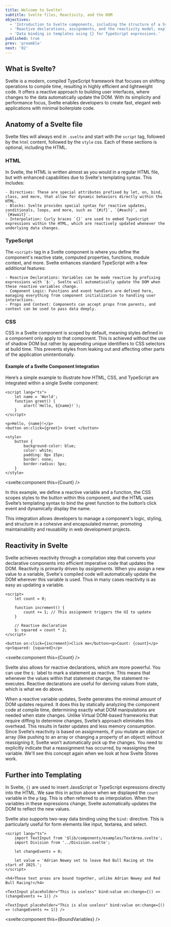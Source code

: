 ```yaml
---
title: Welcome to Svelte!
subtitle: Svelte files, Reactivity, and the DOM
objectives:
  - 'Introduction to Svelte components, including the structure of a Svelte file.'
  - 'Reactive declarations, assignments, and the reactivity model, explaining how Svelte updates the DOM in response to state changes.'
  - 'Data binding in templates using {} for TypeScript expressions.'
published: true
prev: 'preamble'
next: '02'
---
```


<script context="module">
    import BoundVariables from '$lib/components/examples/BoundVariables.svelte';
    import Count from '$lib/components/examples/Count.svelte';
    import Hello from '$lib/components/examples/Hello.svelte';
    export { BoundVariables, Count, Hello };
</script>

## What is Svelte?

Svelte is a modern, compiled TypeScript framework that focuses on shifting operations to compile time, resulting in highly efficient and lightweight code. It offers a reactive approach to building user interfaces, where changes to the data automatically update the DOM. With its simplicity and performance focus, Svelte enables developers to create fast, elegant web applications with minimal boilerplate code.

## Anatomy of a Svelte file

Svelte files will always end in `.svelte` and start with the `script` tag, followed by the `html` content, followed by the `style` css. Each of these sections is optional, including the HTML.

### HTML

In Svelte, the HTML is written almost as you would in a regular HTML file, but with enhanced capabilities due to Svelte's templating syntax. This includes:

    - Directives: These are special attributes prefixed by let, on, bind, class, and more, that allow for dynamic behaviors directly within the HTML.
    - Blocks: Svelte provides special syntax for reactive updates, conditionals, loops, and more, such as `{#if}`, `{#each}`, and `{#await}`.
    - Interpolation: Curly braces `{}` are used to embed TypeScript expressions within the HTML, which are reactively updated whenever the underlying data changes.

### TypeScript

The `<script>` tag in a Svelte component is where you define the component's reactive state, computed properties, functions, module context, and more. Svelte enhances standard TypeScript with a few additional features:

    - Reactive Declarations: Variables can be made reactive by prefixing expressions with `$:`. Svelte will automatically update the DOM when these reactive variables change.
    - Component Logic: Functions and event handlers are defined here, managing everything from component initialization to handling user interactions.
    - Props and Context: Components can accept props from parents, and context can be used to pass data deeply.

### CSS

CSS in a Svelte component is scoped by default, meaning styles defined in a component only apply to that component. This is achieved without the use of shadow DOM but rather by appending unique identifiers to CSS selectors at build time. This prevents styles from leaking out and affecting other parts of the application unintentionally.

#### Example of a Svelte Component Integration

Here’s a simple example to illustrate how HTML, CSS, and TypeScript are integrated within a single Svelte component:

```svelte
<script lang="ts">
	let name = 'World';
	function greet() {
		alert(`Hello, ${name}!`);
	}
</script>

<p>Hello, {name}!</p>
<button on:click={greet}> Greet </button>

<style>
	button {
		background-color: blue;
		color: white;
		padding: 8px 15px;
		border: none;
		border-radius: 5px;
	}
</style>
```

<svelte:component this={Count} />

In this example, we define a reactive variable and a function, the CSS scopes styles to the button within this component, and the HTML uses Svelte’s templating syntax to bind the greet function to the button’s click event and dynamically display the name.

This integration allows developers to manage a component's logic, styling, and structure in a cohesive and encapsulated manner, promoting maintainability and reusability in web development projects.

## Reactivity in Svelte

Svelte achieves reactivity through a compilation step that converts your declarative components into efficient imperative code that updates the DOM. Reactivity is primarily driven by _assignments_. When you assign a new value to a variable, Svelte's compiled code will automatically update the DOM wherever this variable is used. Thus in many cases reactivity is as easy as updating a variable.

```svelte
<script>
	let count = 0;

	function increment() {
		count += 1; // This assignment triggers the UI to update
	}

	// Reactive declaration
	$: squared = count * 2;
</script>

<button on:click={increment}>Click me</button><p>Count: {count}</p><p>Squared: {squared}</p>
```

<svelte:component this={Count} />

Svelte also allows for reactive declarations, which are more powerful. You can use the `$:` label to mark a statement as reactive. This means that whenever the values within that statement change, the statement re-executes. Reactive declarations are useful for deriving values from state, which is what we do above.

When a reactive variable updates, Svelte generates the minimal amount of DOM updates required. It does this by statically analyzing the component code at compile time, determining exactly what DOM manipulations are needed when state changes. Unlike Virtual DOM-based frameworks that require diffing to determine changes, Svelte’s approach eliminates this overhead. This results in faster updates and less memory consumption. Since Svelte’s reactivity is based on assignments, if you mutate an object or array (like pushing to an array or changing a property of an object) without reassigning it, Svelte won’t automatically pick up the changes. You need to explicitly indicate that a reassignment has occurred, by reassigning the variable. We'll see this concept again when we look at how Svelte Stores work.

## Further into Templating

In Svelte, `{}` are used to insert JavaScript or TypeScript expressions directly into the HTML. We saw this in action above when we displayed the `count` variable in the `p` tag. This is often referred to as interpolation. When the variables in these expressions change, Svelte automatically updates the DOM to reflect the new values.

Svelte also supports two-way data binding using the `bind:` directive. This is particularly useful for form elements like input, textarea, and select.

```svelte
<script lang="ts">
	import TextInput from '$lib/components/examples/TextArea.svelte';
	import Division from '../Division.svelte';

	let changeEvents = 0;

	let value = 'Adrian Newey set to leave Red Bull Racing at the start of 2025.';
</script>

<h4>These text areas are bound together, unlike Adrian Newey and Red Bull Racing!</h4>

<TextInput placeholder="This is useless" bind:value on:change={() => (changeEvents += 1)} />

<TextInput placeholder="This is also useless" bind:value on:change={() => (changeEvents += 1)} />
```

<svelte:component this={BoundVariables} />

